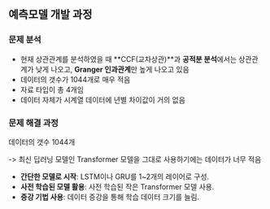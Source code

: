





## 예측모델 개발 과정

### 문제 분석

- 현재 상관관계를 분석하였을 때 **CCF(교차상관)**과 **공적분 분석**에서는 상관관계가 낮게 나오고, **Granger 인과관계**만 높게 나오고 있음
- 데이터의 갯수가 1044개로 매우 적음
- 자료 타입이 총 4개임
- 데이터 자체가 시계열 데이터에 년별 차이값이 거의 없음



### 문제 해결 과정

데이터의 갯수 1044개

-> 최신 딥러닝 모델인 Transformer 모델을 그대로 사용하기에는 데이터가 너무 적음

- **간단한 모델로 시작**: LSTM이나 GRU를 1~2개의 레이어로 구성.
- **사전 학습된 모델 활용**: 사전 학습된 작은 Transformer 모델 사용.
- **증강 기법 사용**: 데이터 증강을 통해 학습 데이터 크기를 늘림.


